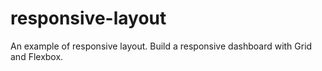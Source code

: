 # responsive-layout
An example of responsive layout. Build a responsive dashboard with Grid and Flexbox.
